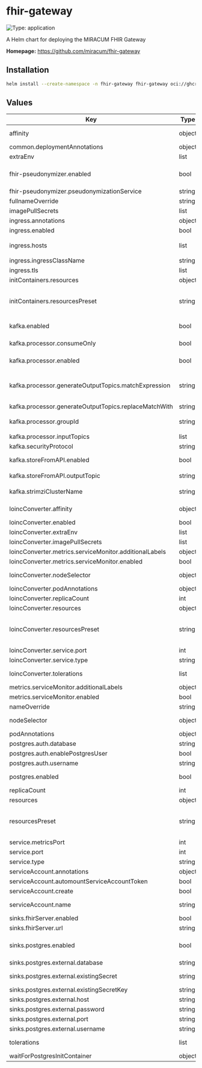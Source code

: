 # fhir-gateway

![Type: application](https://img.shields.io/badge/Type-application-informational?style=flat-square)

A Helm chart for deploying the MIRACUM FHIR Gateway

**Homepage:** <https://github.com/miracum/fhir-gateway>

## Installation

```sh
helm install --create-namespace -n fhir-gateway fhir-gateway oci://ghcr.io/miracum/charts/fhir-gateway
```

## Values

| Key                                                    | Type   | Default                                               | Description                                                                                                                                                                                                                                                                                                                                   |
| ------------------------------------------------------ | ------ | ----------------------------------------------------- | --------------------------------------------------------------------------------------------------------------------------------------------------------------------------------------------------------------------------------------------------------------------------------------------------------------------------------------------- |
| affinity                                               | object | `{}`                                                  | affinity for pods assignment see: <https://kubernetes.io/docs/concepts/configuration/assign-pod-node/#affinity-and-anti-affinity>                                                                                                                                                                                                             |
| common.deploymentAnnotations                           | object | `{}`                                                  | metadata.annotations to apply to all deployments                                                                                                                                                                                                                                                                                              |
| extraEnv                                               | list   | `[]`                                                  | extra environment vars to set on the FHIR gateway container                                                                                                                                                                                                                                                                                   |
| fhir-pseudonymizer.enabled                             | bool   | `true`                                                | whether to enable the FHIR Pseudonymizer - a thin, FHIR-native wrapper on top of gPAS, Vfps, or entici with additional options for anonymization. if this is set to false, then the FHIR gateway will not attempt to pseudonymize/anonymize the resources.                                                                                    |
| fhir-pseudonymizer.pseudonymizationService             | string | `"None"`                                              | set the pseudonymization service backend                                                                                                                                                                                                                                                                                                      |
| fullnameOverride                                       | string | `""`                                                  | String to fully override fullname template                                                                                                                                                                                                                                                                                                    |
| imagePullSecrets                                       | list   | `[]`                                                  | image pull secrets for the pod                                                                                                                                                                                                                                                                                                                |
| ingress.annotations                                    | object | `{}`                                                  | ingress annotations                                                                                                                                                                                                                                                                                                                           |
| ingress.enabled                                        | bool   | `false`                                               | if enabled, create an Ingress to expose the FHIR Gateway outside the cluster                                                                                                                                                                                                                                                                  |
| ingress.hosts                                          | list   | `[{"host":"chart-example.local","paths":["/"]}]`      | configure the hostname                                                                                                                                                                                                                                                                                                                        |
| ingress.ingressClassName                               | string | `""`                                                  | the ingressClassName                                                                                                                                                                                                                                                                                                                          |
| ingress.tls                                            | list   | `[]`                                                  | TLS config                                                                                                                                                                                                                                                                                                                                    |
| initContainers.resources                               | object | `{}`                                                  | configure the init containers pods resource requests and limits manually                                                                                                                                                                                                                                                                      |
| initContainers.resourcesPreset                         | string | `"nano"`                                              | set container resources according to one common preset (allowed values: none, nano, micro, small, medium, large, xlarge, 2xlarge). This is ignored if primary.resources is set (primary.resources is recommended for production). More information: <https://github.com/bitnami/charts/blob/main/bitnami/common/templates/_resources.tpl#L15> |
| kafka.enabled                                          | bool   | `false`                                               | if enabled, the FHIR Gateway is able to use Kafka as input and/or output. Requires the Kafka cluster to be configured using <https://strimzi.io/>                                                                                                                                                                                             |
| kafka.processor.consumeOnly                            | bool   | `false`                                               | if enabled, the FHIR Gateway will only read and process resources from the specified Kafka topics `inputTopics` but not write them back to Kafka                                                                                                                                                                                              |
| kafka.processor.enabled                                | bool   | `false`                                               | if enabled, the FHIR Gateway will read resources from the specified Kafka topics `inputTopics` and write them to dynamic output topics.                                                                                                                                                                                                       |
| kafka.processor.generateOutputTopics.matchExpression   | string | `"^"`                                                 | Allows for dynamically generating the Kafka output topic's name based on the input topic. Set to a regular expression which is applied to the input topic and the first match is replaced with the value of `kafka.generateOutputTopics.replaceWith`. You can set this to "^" to add a prefix to the output topic.                            |
| kafka.processor.generateOutputTopics.replaceMatchWith  | string | `"fhir.post-gateway."`                                | value to replace the first regex match with                                                                                                                                                                                                                                                                                                   |
| kafka.processor.groupId                                | string | `"{{ include \"fhir-gateway.fullname\" . }}-gateway"` | the Kafka consumer group id. Evaluated as a template.                                                                                                                                                                                                                                                                                         |
| kafka.processor.inputTopics                            | list   | `["fhir-raw"]`                                        | list of Kafka topics to read FHIR resources from                                                                                                                                                                                                                                                                                              |
| kafka.securityProtocol                                 | string | `"PLAINTEXT"`                                         | either PLAINTEXT or SSL                                                                                                                                                                                                                                                                                                                       |
| kafka.storeFromAPI.enabled                             | bool   | `false`                                               | if enabled, the FHIR Gateway will send resources received from API to the specified Kafka topic `outputTopic` after they are processed                                                                                                                                                                                                        |
| kafka.storeFromAPI.outputTopic                         | string | `"fhir.post-gateway.api.output"`                      | the Kafka topic to send API received resources to                                                                                                                                                                                                                                                                                             |
| kafka.strimziClusterName                               | string | `"my-cluster"`                                        | name of the Strimzi Kafka CRD this gateway should connect to. This is used to resolve the Kafka bootstrap service.                                                                                                                                                                                                                            |
| loincConverter.affinity                                | object | `{}`                                                  | affinity for pods assignment see: <https://kubernetes.io/docs/concepts/configuration/assign-pod-node/#affinity-and-anti-affinity>                                                                                                                                                                                                             |
| loincConverter.enabled                                 | bool   | `true`                                                | whether to enable the LOINC conversion and harmonization service                                                                                                                                                                                                                                                                              |
| loincConverter.extraEnv                                | list   | `[]`                                                  | extra environment variables to set on the loinc conversion container                                                                                                                                                                                                                                                                          |
| loincConverter.imagePullSecrets                        | list   | `[]`                                                  | credentials to use when pulling the image                                                                                                                                                                                                                                                                                                     |
| loincConverter.metrics.serviceMonitor.additionalLabels | object | `{}`                                                  | additional labels for the ServiceMonitor resource, e.g. `release: prometheus`                                                                                                                                                                                                                                                                 |
| loincConverter.metrics.serviceMonitor.enabled          | bool   | `false`                                               | if enabled, creates a ServiceMonitor instance for Prometheus Operator-based monitoring                                                                                                                                                                                                                                                        |
| loincConverter.nodeSelector                            | object | `{}`                                                  | node labels for pods assignment see: <<https://kubernetes.io/docs/concepts/scheduling-eviction/assign-pod-node/>>                                                                                                                                                                                                                             |
| loincConverter.podAnnotations                          | object | `{}`                                                  | annotations for the pod                                                                                                                                                                                                                                                                                                                       |
| loincConverter.replicaCount                            | int    | `1`                                                   | if necessary, the service can easily scale horizontally                                                                                                                                                                                                                                                                                       |
| loincConverter.resources                               | object | `{}`                                                  | configure the resource requests and limits manually                                                                                                                                                                                                                                                                                           |
| loincConverter.resourcesPreset                         | string | `"medium"`                                            | set container resources according to one common preset (allowed values: none, nano, micro, small, medium, large, xlarge, 2xlarge). This is ignored if primary.resources is set (primary.resources is recommended for production). More information: <https://github.com/bitnami/charts/blob/main/bitnami/common/templates/_resources.tpl#L15> |
| loincConverter.service.port                            | int    | `8080`                                                | port for the conversion REST endpoint                                                                                                                                                                                                                                                                                                         |
| loincConverter.service.type                            | string | `"ClusterIP"`                                         | service type                                                                                                                                                                                                                                                                                                                                  |
| loincConverter.tolerations                             | list   | `[]`                                                  | tolerations for pods assignment see: <https://kubernetes.io/docs/concepts/configuration/taint-and-toleration/>                                                                                                                                                                                                                                |
| metrics.serviceMonitor.additionalLabels                | object | `{}`                                                  | additional labels for the ServiceMonitor resource, e.g. `release: prometheus`                                                                                                                                                                                                                                                                 |
| metrics.serviceMonitor.enabled                         | bool   | `false`                                               | if enabled, creates a ServiceMonitor instance for Prometheus Operator-based monitoring                                                                                                                                                                                                                                                        |
| nameOverride                                           | string | `""`                                                  | String to partially override fullname template (will maintain the release name)                                                                                                                                                                                                                                                               |
| nodeSelector                                           | object | `{}`                                                  | node labels for pods assignment see: <<https://kubernetes.io/docs/concepts/scheduling-eviction/assign-pod-node/>>                                                                                                                                                                                                                             |
| podAnnotations                                         | object | `{}`                                                  | annotations to apply to the pod                                                                                                                                                                                                                                                                                                               |
| postgres.auth.database                                 | string | `"fhir_gateway"`                                      | name of the database to create                                                                                                                                                                                                                                                                                                                |
| postgres.auth.enablePostgresUser                       | bool   | `false`                                               | disable the default postgres user                                                                                                                                                                                                                                                                                                             |
| postgres.auth.username                                 | string | `"fhir_gateway_admin"`                                | username for the database user                                                                                                                                                                                                                                                                                                                |
| postgres.enabled                                       | bool   | `true`                                                | enabled the included Postgres DB see <https://github.com/CloudPirates-io/helm-charts/tree/main/charts/postgres> for configuration options                                                                                                                                                                                                     |
| replicaCount                                           | int    | `1`                                                   | number of replicas. The application is well-suited to scale horizontally if required.                                                                                                                                                                                                                                                         |
| resources                                              | object | `{}`                                                  | manually set the resource requests and limits                                                                                                                                                                                                                                                                                                 |
| resourcesPreset                                        | string | `"small"`                                             | set container resources according to one common preset (allowed values: none, nano, micro, small, medium, large, xlarge, 2xlarge). This is ignored if primary.resources is set (primary.resources is recommended for production). More information: <https://github.com/bitnami/charts/blob/main/bitnami/common/templates/_resources.tpl#L15> |
| service.metricsPort                                    | int    | `8081`                                                | port of the actuator/metrics endpoint                                                                                                                                                                                                                                                                                                         |
| service.port                                           | int    | `8080`                                                | port of the FHIR REST endpoint                                                                                                                                                                                                                                                                                                                |
| service.type                                           | string | `"ClusterIP"`                                         | service type                                                                                                                                                                                                                                                                                                                                  |
| serviceAccount.annotations                             | object | `{}`                                                  | annotations to add to the service account                                                                                                                                                                                                                                                                                                     |
| serviceAccount.automountServiceAccountToken            | bool   | `false`                                               | whether to automount the SA token.                                                                                                                                                                                                                                                                                                            |
| serviceAccount.create                                  | bool   | `false`                                               | specifies whether a service account should be created.                                                                                                                                                                                                                                                                                        |
| serviceAccount.name                                    | string | `""`                                                  | the name of the service account to use. If not set and create is true, a name is generated using the fullname template                                                                                                                                                                                                                        |
| sinks.fhirServer.enabled                               | bool   | `false`                                               | if enabled, sends all received resources to the specified FHIR server                                                                                                                                                                                                                                                                         |
| sinks.fhirServer.url                                   | string | `""`                                                  | URL of the FHIR server. Set basic auth parameters via `extraEnv`                                                                                                                                                                                                                                                                              |
| sinks.postgres.enabled                                 | bool   | `true`                                                | if enabled, writes all received FHIR resources to a Postgres DB if `postgres.enabled=true`, then a Postgres DB is started as part of this installation. If `postgres.enabled=false`, then `sinks.postgres.external.*` is used.                                                                                                                |
| sinks.postgres.external.database                       | string | `""`                                                  | name of the database to connect to                                                                                                                                                                                                                                                                                                            |
| sinks.postgres.external.existingSecret                 | string | `""`                                                  | can be used to specify the name of an existing secret containing the PostgreSQL password. An alternative to setting the password above.                                                                                                                                                                                                       |
| sinks.postgres.external.existingSecretKey              | string | `"postgresql-password"`                               | the key inside the `existingSecret` containing the password.                                                                                                                                                                                                                                                                                  |
| sinks.postgres.external.host                           | string | `""`                                                  | host or server name                                                                                                                                                                                                                                                                                                                           |
| sinks.postgres.external.password                       | string | `""`                                                  | password for the user                                                                                                                                                                                                                                                                                                                         |
| sinks.postgres.external.port                           | string | `"5432"`                                              | port                                                                                                                                                                                                                                                                                                                                          |
| sinks.postgres.external.username                       | string | `""`                                                  | username to authenticate as                                                                                                                                                                                                                                                                                                                   |
| tolerations                                            | list   | `[]`                                                  | tolerations for pods assignment see: <https://kubernetes.io/docs/concepts/configuration/taint-and-toleration/>                                                                                                                                                                                                                                |
| waitForPostgresInitContainer                           | object | `{}`                                                  |                                                                                                                                                                                                                                                                                                                                               |
